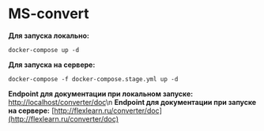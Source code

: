 # MS-convert

**Для запуска локально:**
```
docker-compose up -d
```
**Для запуска на сервере:**
```
docker-compose -f docker-compose.stage.yml up -d

```
**Endpoint для документации при локальном запуске:**
[http://localhost/converter/doc](http://localhost/converter/doc)\n
**Endpoint для документации при запуске на сервере:**
[http://flexlearn.ru/converter/doc](http://flexlearn.ru/converter/doc)
